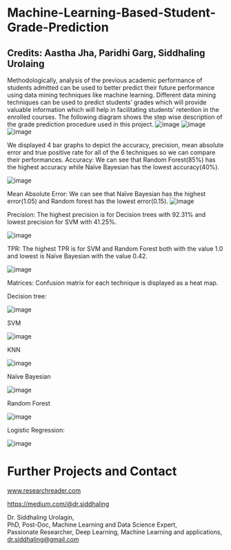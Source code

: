 # Machine-Learning-Based-Student-Grade-Prediction
 
## Credits: Aastha Jha, Paridhi Garg, Siddhaling Urolaing

Methodologically, analysis of the previous academic performance of students admitted can be used to better predict their future performance using data mining techniques like machine learning. Different data mining techniques can be used to predict students’ grades which will provide valuable information which will help in facilitating students’ retention in the enrolled courses. 
The following diagram shows the step wise description of the grade prediction procedure used in this project. 
![image](https://user-images.githubusercontent.com/33411128/133929668-fbdace3e-7217-49bb-b252-cd3b8dd44794.png)
![image](https://user-images.githubusercontent.com/33411128/133929726-2c7a8580-b4eb-452f-9a33-f827720cf494.png)
![image](https://user-images.githubusercontent.com/33411128/133929744-46036fa2-9942-49ba-b9ed-9e911d6309ce.png)

We displayed 4 bar graphs to depict the accuracy, precision, mean absolute error and true positive rate for all of the 6 techniques so we can compare their performances.
Accuracy: We can see that Random Forest(85%) has the highest accuracy while Naïve Bayesian has the lowest accuracy(40%).

![image](https://user-images.githubusercontent.com/33411128/133929806-6e82cdcb-cba0-4bb6-a17e-15e77f33666d.png)

Mean Absolute Error: We can see that Naïve Bayesian has the highest error(1.05) and Random forest has the lowest error(0.15).
![image](https://user-images.githubusercontent.com/33411128/133929831-f7a71c73-6ab0-44cd-bf32-49568a6b440a.png)

Precision: The highest precision is for Decision trees with 92.31% and lowest precision for SVM with 41.25%.

![image](https://user-images.githubusercontent.com/33411128/133929858-e4b5981d-59cd-4fe9-bdf5-e16fba6cda79.png)

TPR: The highest TPR is for SVM and Random Forest both with the value 1.0 and lowest is Naïve Bayesian with the value 0.42.

![image](https://user-images.githubusercontent.com/33411128/133929876-cfcd15ad-020e-4a30-9b96-894cf3f050f0.png)

Matrices: Confusion matrix for each technique is displayed as a heat map.

Decision tree:

![image](https://user-images.githubusercontent.com/33411128/133929897-01c81f19-87fc-4a33-a25f-173d33a02065.png)

SVM

![image](https://user-images.githubusercontent.com/33411128/133929903-bd0a6b02-38a2-4f94-a357-707d0c8f698c.png)

KNN

![image](https://user-images.githubusercontent.com/33411128/133929912-ec598192-8744-4d6c-8762-1542ea6944a5.png)

Naïve Bayesian

![image](https://user-images.githubusercontent.com/33411128/133929918-52d239f1-72ac-4b0c-b299-36c0c45ff6fa.png)

Random Forest

![image](https://user-images.githubusercontent.com/33411128/133929926-cd635a84-87e1-4d9d-a02b-625e452195f2.png)

Logistic Regression:

![image](https://user-images.githubusercontent.com/33411128/133929937-98c68a6c-61a1-4492-ac1f-251ffc83d058.png)


# Further Projects and Contact
www.researchreader.com

https://medium.com/@dr.siddhaling

Dr. Siddhaling Urolagin,\
PhD, Post-Doc, Machine Learning and Data Science Expert,\
Passionate Researcher, Deep Learning, Machine Learning and applications,\
dr.siddhaling@gmail.com
